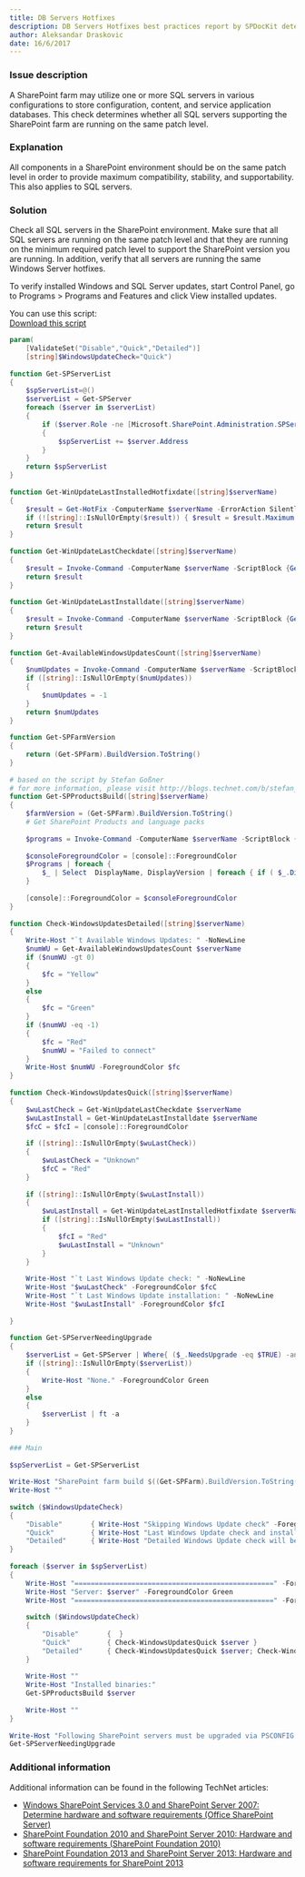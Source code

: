 ```yaml
---
title: DB Servers Hotfixes
description: DB Servers Hotfixes best practices report by SPDocKit determines whether all SQL servers supporting the SharePoint farm are running on the same patch level.
author: Aleksandar Draskovic
date: 16/6/2017
---
```

### Issue description
A SharePoint farm may utilize one or more SQL servers in various configurations to store configuration, content, and service application databases. This check determines whether all SQL servers supporting the SharePoint farm are running on the same patch level.
### Explanation
All components in a SharePoint environment should be on the same patch level in order to provide maximum compatibility, stability, and supportability. This also applies to SQL servers.
### Solution
Check all SQL servers in the SharePoint environment. Make sure that all SQL servers are running on the same patch level and that they are running on the minimum required patch level to support the SharePoint version you are running. In addition, verify that all servers are running the same Windows Server hotfixes.

To verify installed Windows and SQL Server updates, start Control Panel, go to Programs > Programs and Features and click View installed updates.

You can use this script:  
[Download this script](https://bp.spdockit.com/wp-content/uploads/2015/10/Get-BPServerUpdateStatus.zip)  
```powershell
param(
    [ValidateSet("Disable","Quick","Detailed")]
    [string]$WindowsUpdateCheck="Quick")
 
function Get-SPServerList
{
    $spServerList=@()
    $serverList = Get-SPServer
    foreach ($server in $serverList)
    {
        if ($server.Role -ne [Microsoft.SharePoint.Administration.SPServerRole]::Invalid)
        {
            $spServerList += $server.Address
        }
    }
    return $spServerList
}
 
function Get-WinUpdateLastInstalledHotfixdate([string]$serverName)
{
    $result = Get-HotFix -ComputerName $serverName -ErrorAction SilentlyContinue | Measure-Object InstalledOn -Maximum
    if (![string]::IsNullOrEmpty($result)) { $result = $result.Maximum.ToString("yyyy-MM-dd hh:mm:ss") }
    return $result
}
 
function Get-WinUpdateLastCheckdate([string]$serverName)
{
    $result = Invoke-Command -ComputerName $serverName -ScriptBlock {Get-ItemProperty -Path 'HKLM:SOFTWAREMicrosoftWindowsCurrentVersionWindowsUpdateAuto UpdateResultsDetect' -Name LastSuccessTime -ErrorAction SilentlyContinue | select -ExpandProperty LastSuccessTime}
    return $result 
}
 
function Get-WinUpdateLastInstalldate([string]$serverName)
{
    $result = Invoke-Command -ComputerName $serverName -ScriptBlock {Get-ItemProperty -Path 'HKLM:SOFTWAREMicrosoftWindowsCurrentVersionWindowsUpdateAuto UpdateResultsInstall' -Name LastSuccessTime -ErrorAction SilentlyContinue | select -ExpandProperty LastSuccessTime}
    return $result
}
 
function Get-AvailableWindowsUpdatesCount([string]$serverName)
{
    $numUpdates = Invoke-Command -ComputerName $serverName -ScriptBlock {$Searcher = New-Object -ComObject Microsoft.Update.Searcher; $results = $searcher.search("Type='software' AND IsInstalled = 0 AND IsHidden = 0"); $results.Updates.Count} -ErrorAction SilentlyContinue
    if ([string]::IsNullOrEmpty($numUpdates))
    {
        $numUpdates = -1
    }
    return $numUpdates
}
 
function Get-SPFarmVersion
{
    return (Get-SPFarm).BuildVersion.ToString()
}
 
# based on the script by Stefan Goßner
# for more information, please visit http://blogs.technet.com/b/stefan_gossner/archive/2015/04/20/powershell-script-to-display-version-info-for-sharepoint-product-and-language-packs.aspx
function Get-SPProductsBuild([string]$serverName)
{
    $farmVersion = (Get-SPFarm).BuildVersion.ToString()
    # Get SharePoint Products and language packs
     
    $programs = Invoke-Command -ComputerName $serverName -ScriptBlock {$regLoc = Get-ChildItem "HKLM:SoftwareMicrosoftWindowsCurrentVersionUninstall" ; $RegLoc | where-object { $_.PsPath -like "*Office*" } | foreach {Get-ItemProperty $_.PsPath}}
 
    $consoleForegroundColor = [console]::ForegroundColor
    $Programs | foreach {  
        $_ | Select  DisplayName, DisplayVersion | foreach { if ( $_.DisplayVersion.Trim() -ne $farmVersion ) { [console]::ForegroundColor="Red"} else {[console]::ForegroundColor=$consoleForegroundColor} $_ }; 
    }
     
    [console]::ForegroundColor = $consoleForegroundColor
}
 
function Check-WindowsUpdatesDetailed([string]$serverName)
{
    Write-Host "`t Available Windows Updates: " -NoNewLine
    $numWU = Get-AvailableWindowsUpdatesCount $serverName
    if ($numWU -gt 0)
    {
        $fc = "Yellow"
    }
    else
    {
        $fc = "Green"
    }
    if ($numWU -eq -1)
    {
        $fc = "Red"
        $numWU = "Failed to connect"
    }
    Write-Host $numWU -ForegroundColor $fc
}
 
function Check-WindowsUpdatesQuick([string]$serverName)
{
    $wuLastCheck = Get-WinUpdateLastCheckdate $serverName
    $wuLastInstall = Get-WinUpdateLastInstalldate $serverName
    $fcC = $fcI = [console]::ForegroundColor
     
    if ([string]::IsNullOrEmpty($wuLastCheck))
    {
        $wuLastCheck = "Unknown"
        $fcC = "Red"
    }
     
    if ([string]::IsNullOrEmpty($wuLastInstall))
    { 
        $wuLastInstall = Get-WinUpdateLastInstalledHotfixdate $serverName
        if ([string]::IsNullOrEmpty($wuLastInstall))
        {
            $fcI = "Red"
            $wuLastInstall = "Unknown"
        }
    }
     
    Write-Host "`t Last Windows Update check: " -NoNewLine
    Write-Host "$wuLastCheck" -ForegroundColor $fcC
    Write-Host "`t Last Windows Update installation: " -NoNewLine
    Write-Host "$wuLastInstall" -ForegroundColor $fcI
     
}
 
function Get-SPServerNeedingUpgrade
{
    $serverList = Get-SPServer | Where{ ($_.NeedsUpgrade -eq $TRUE) -and ($_.Role -ne [Microsoft.SharePoint.Administration.SPServerRole]::Invalid)}
    if ([string]::IsNullOrEmpty($serverList))
    {
        Write-Host "None." -ForegroundColor Green
    }
    else
    {
        $serverList | ft -a
    }
}
 
### Main
 
$spServerList = Get-SPServerList
 
Write-Host "SharePoint farm build $((Get-SPFarm).BuildVersion.ToString())" -ForegroundColor Yellow
Write-Host ""
 
switch ($WindowsUpdateCheck)
{
    "Disable"       { Write-Host "Skipping Windows Update check" -ForegroundColor Yellow }
    "Quick"         { Write-Host "Last Windows Update check and installation time will be retrieved." -ForegroundColor Yellow }
    "Detailed"      { Write-Host "Detailed Windows Update check will be performed. This may take a long time." -ForegroundColor Yellow }
}
 
foreach ($server in $spServerList)
{
    Write-Host "=================================================" -ForegroundColor Green
    Write-Host "Server: $server" -ForegroundColor Green
    Write-Host "=================================================" -ForegroundColor Green
     
    switch ($WindowsUpdateCheck)
    {
        "Disable"       {  }
        "Quick"         { Check-WindowsUpdatesQuick $server }
        "Detailed"      { Check-WindowsUpdatesQuick $server; Check-WindowsUpdatesDetailed $server }
    }
     
    Write-Host ""
    Write-Host "Installed binaries:"
    Get-SPProductsBuild $server
     
    Write-Host ""
}
 
Write-Host "Following SharePoint servers must be upgraded via PSCONFIG: " -ForegroundColor Yellow
Get-SPServerNeedingUpgrade
```
### Additional information 
Additional information can be found in the following TechNet articles:
* [Windows SharePoint Services 3.0 and SharePoint Server 2007: Determine hardware and software requirements (Office SharePoint Server)](https://technet.microsoft.com/en-us/library/cc262485(v=office.12).aspx)
* [SharePoint Foundation 2010 and SharePoint Server 2010: Hardware and software requirements (SharePoint Foundation 2010)](https://technet.microsoft.com/en-us/library/cc288751(v=office.14).aspx)
* [SharePoint Foundation 2013 and SharePoint Server 2013: Hardware and software requirements for SharePoint 2013](https://technet.microsoft.com/en-us/library/cc262485.aspx)
